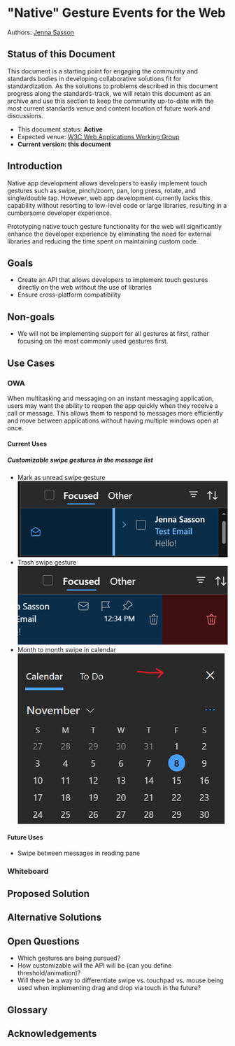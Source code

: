 # "Native" Gesture Events for the Web

[comment]: < ** (*Same-Origin*) >

Authors: [Jenna Sasson](https://github.com/jenna-sasson)

## Status of this Document
This document is a starting point for engaging the community and standards bodies in developing collaborative solutions fit for standardization. As the solutions to problems described in this document progress along the standards-track, we will retain this document as an archive and use this section to keep the community up-to-date with the most current standards venue and content location of future work and discussions.
* This document status: **Active**
* Expected venue: [W3C Web Applications Working Group](https://www.w3.org/groups/wg/webapps/)
* **Current version: this document**

##  Introduction
Native app development allows developers to easily implement touch gestures such as swipe, pinch/zoom, pan, long press, rotate, and single/double tap. However, web app development currently lacks this capability without resorting to low-level code or large libraries, resulting in a cumbersome developer experience.

Prototyping native touch gesture functionality for the web will significantly enhance the developer experience by eliminating the need for external libraries and reducing the time spent on maintaining custom code.



## Goals
* Create an API that allows developers to implement touch gestures directly on the web without the use of libraries
* Ensure cross-platform compatibility
## Non-goals
* We will not be implementing support for all gestures at first, rather focusing on the most commonly used gestures first.

## Use Cases
### OWA
When multitasking and messaging on an instant messaging application, users may want the ability to reopen the app quickly when they receive a call or message. This allows them to respond to messages more efficiently and move between applications without having multiple windows open at once.
#### Current Uses
##### Customizable swipe gestures in the message list

* Mark as unread swipe gesture
![Mark as unread swipe gesture](OWAMessage1.png)
* Trash swipe gesture
![Trash swipe gesture](OWAMessage2.png)
* Month to month swipe in calendar
![OWA Calendar](OWACalendar.png)

#### Future Uses
* Swipe between messages in reading pane


### Whiteboard




## Proposed Solution


## Alternative Solutions


## Open Questions
* Which gestures are being pursued?
* How customizable will the API will be (can you define threshold/animation)?
* Will there be a way to differentiate swipe vs. touchpad vs. mouse being used when implementing drag and drop via touch in the future?

## Glossary

## Acknowledgements

